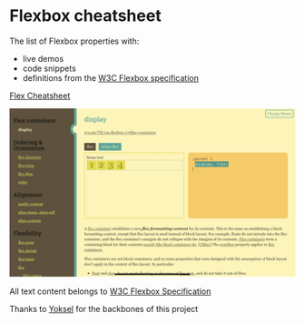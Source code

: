 # Flexbox cheatsheet

The list of Flexbox properties with:

* live demos
* code snippets
* definitions from the [W3C Flexbox specification](https://www.w3.org/TR/css-flexbox-1/)

[Flex Cheatsheet](https://fu4303.github.io/flex-cheatsheet/)

![](flex-cheatsheet.png)

All text content belongs to <a href="https://www.w3.org/TR/css-flexbox-1/">W3C Flexbox Specification</a>

Thanks to [Yoksel](https://github.com/yoksel) for the backbones of this project
